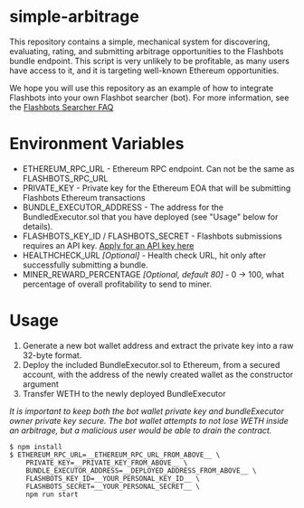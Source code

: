 simple-arbitrage
================
This repository contains a simple, mechanical system for discovering, evaluating, rating, and submitting arbitrage opportunities to the Flashbots bundle endpoint. This script is very unlikely to be profitable, as many users have access to it, and it is targeting well-known Ethereum opportunities.

We hope you will use this repository as an example of how to integrate Flashbots into your own Flashbot searcher (bot). For more information, see the [Flashbots Searcher FAQ](https://hackmd.io/@flashbots/rk-qzgzCD)

Environment Variables
=====================
- ETHEREUM_RPC_URL - Ethereum RPC endpoint. Can not be the same as FLASHBOTS_RPC_URL
- PRIVATE_KEY - Private key for the Ethereum EOA that will be submitting Flashbots Ethereum transactions
- BUNDLE_EXECUTOR_ADDRESS - The address for the BundledExecutor.sol that you have deployed (see "Usage" below for details).
- FLASHBOTS_KEY_ID / FLASHBOTS_SECRET - Flashbots submissions requires an API key. [Apply for an API key here](https://docs.google.com/forms/d/e/1FAIpQLSd4AKrS-vcfW1X-dQvkFY73HysoKfkhcd-31Tj8frDAU6D6aQ/viewform) 
- HEALTHCHECK_URL _[Optional]_ - Health check URL, hit only after successfully submitting a bundle.
- MINER_REWARD_PERCENTAGE _[Optional, default 80]_ - 0 -> 100, what percentage of overall profitability to send to miner.

Usage
======================
1. Generate a new bot wallet address and extract the private key into a raw 32-byte format.
2. Deploy the included BundleExecutor.sol to Ethereum, from a secured account, with the address of the newly created wallet as the constructor argument
3. Transfer WETH to the newly deployed BundleExecutor

_It is important to keep both the bot wallet private key and bundleExecutor owner private key secure. The bot wallet attempts to not lose WETH inside an arbitrage, but a malicious user would be able to drain the contract._

```
$ npm install
$ ETHEREUM_RPC_URL=__ETHEREUM_RPC_URL_FROM_ABOVE__ \
    PRIVATE_KEY=__PRIVATE_KEY_FROM_ABOVE__ \
    BUNDLE_EXECUTOR_ADDRESS=__DEPLOYED_ADDRESS_FROM_ABOVE__ \
    FLASHBOTS_KEY_ID=__YOUR_PERSONAL_KEY_ID__ \
    FLASHBOTS_SECRET=__YOUR_PERSONAL_SECRET__ \
    npm run start
```
